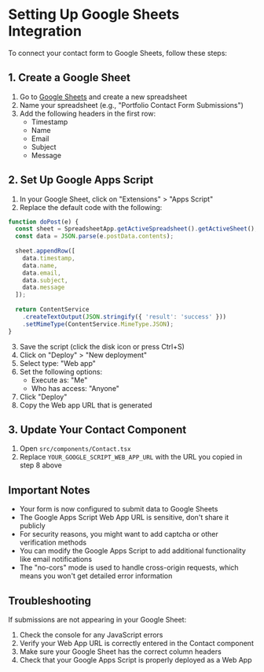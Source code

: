 
# Setting Up Google Sheets Integration

To connect your contact form to Google Sheets, follow these steps:

## 1. Create a Google Sheet

1. Go to [Google Sheets](https://sheets.google.com/) and create a new spreadsheet
2. Name your spreadsheet (e.g., "Portfolio Contact Form Submissions")
3. Add the following headers in the first row:
   - Timestamp
   - Name
   - Email
   - Subject
   - Message

## 2. Set Up Google Apps Script

1. In your Google Sheet, click on "Extensions" > "Apps Script"
2. Replace the default code with the following:

```javascript
function doPost(e) {
  const sheet = SpreadsheetApp.getActiveSpreadsheet().getActiveSheet();
  const data = JSON.parse(e.postData.contents);
  
  sheet.appendRow([
    data.timestamp,
    data.name,
    data.email,
    data.subject,
    data.message
  ]);
  
  return ContentService
    .createTextOutput(JSON.stringify({ 'result': 'success' }))
    .setMimeType(ContentService.MimeType.JSON);
}
```

3. Save the script (click the disk icon or press Ctrl+S)
4. Click on "Deploy" > "New deployment"
5. Select type: "Web app"
6. Set the following options:
   - Execute as: "Me"
   - Who has access: "Anyone"
7. Click "Deploy"
8. Copy the Web app URL that is generated

## 3. Update Your Contact Component

1. Open `src/components/Contact.tsx`
2. Replace `YOUR_GOOGLE_SCRIPT_WEB_APP_URL` with the URL you copied in step 8 above

## Important Notes

- Your form is now configured to submit data to Google Sheets
- The Google Apps Script Web App URL is sensitive, don't share it publicly
- For security reasons, you might want to add captcha or other verification methods
- You can modify the Google Apps Script to add additional functionality like email notifications
- The "no-cors" mode is used to handle cross-origin requests, which means you won't get detailed error information

## Troubleshooting

If submissions are not appearing in your Google Sheet:
1. Check the console for any JavaScript errors
2. Verify your Web App URL is correctly entered in the Contact component
3. Make sure your Google Sheet has the correct column headers
4. Check that your Google Apps Script is properly deployed as a Web App
